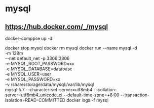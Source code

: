 # mysql
## https://hub.docker.com/_/mysql

docker-comppse up -d

docker stop mysql
docker rm mysql
docker run --name mysql -d \
    -m 128m \
    --net default_net -p 3306:3306 \
    -e MYSQL_ROOT_PASSWORD=xx \
    -e MYSQL_DATABASE=database \
    -e MYSQL_USER=user \
    -e MYSQL_PASSWORD=xx \
    -v /share/storage/data/mysql:/var/lib/mysql \
    mysql:5.7 --character-set-server=utf8mb4 --collation-server=utf8mb4_unicode_ci --default-time-zone=+8:00  --transaction-isolation=READ-COMMITTED
docker logs -f mysql
